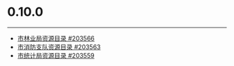 # 0.10.0

---

* [市林业局资源目录 #203566](http://redmine.qixinyun.com/issues/203566)
* [市消防支队资源目录 #203563](http://redmine.qixinyun.com/issues/203563)
* [市统计局资源目录 #203559](http://redmine.qixinyun.com/issues/203559)
